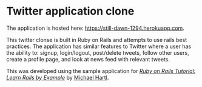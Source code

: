 # Twitter application clone

The application is hosted here: https://still-dawn-1294.herokuapp.com.

This twitter clonse is built in Ruby on Rails and attempts to use rails best practices. The application has similar features to Twitter where a user has the ability to: signup, login/logout, post/delete tweets, follow other users, create a profile page, and look at news feed with relevant tweets.

This was developed using the sample application for
[*Ruby on Rails Tutorial: Learn Rails by Example*](http://railstutorial.org/)
by [Michael Hartl](http://michaelhartl.com/).